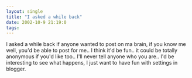 ```yaml
---
layout: single
title: "I asked a while back"
date: 2002-10-9 21:19:0
tags: 
---
```


I asked a while back if anyone wanted to post on ma brain, if you know me well, you'd be able to post for me.. I think it'd be fun.. it could be totally anonymous if you'd like too.. I'll never tell anyone who you are.. I'd be interesting to see what happens, I just want to have fun with settings in blogger.

